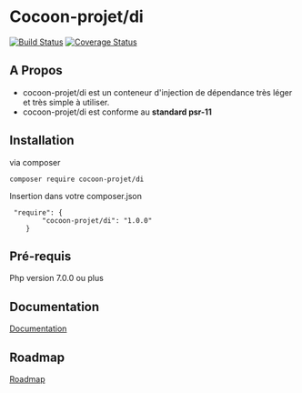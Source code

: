 # Cocoon-projet/di

[![Build Status](https://travis-ci.org/cocoon-projet/di.svg?branch=master)](https://travis-ci.org/cocoon-projet/di) [![Coverage Status](https://coveralls.io/repos/github/cocoon-projet/di/badge.svg?branch=master)](https://coveralls.io/github/cocoon-projet/di?branch=master)

## A Propos

* cocoon-projet/di est un conteneur d'injection de dépendance très léger et très simple à utiliser.
* cocoon-projet/di est conforme au **standard psr-11**

## Installation

via composer
```
composer require cocoon-projet/di
```

Insertion dans votre composer.json

```
 "require": {
        "cocoon-projet/di": "1.0.0"
    }
```
## Pré-requis

Php version 7.0.0 ou plus

## Documentation

[Documentation](https://github.com/cocoon-projet/di/blob/master/docs/README.md)

## Roadmap

[Roadmap](https://github.com/cocoon-projet/di/blob/master/roadmap.md)

